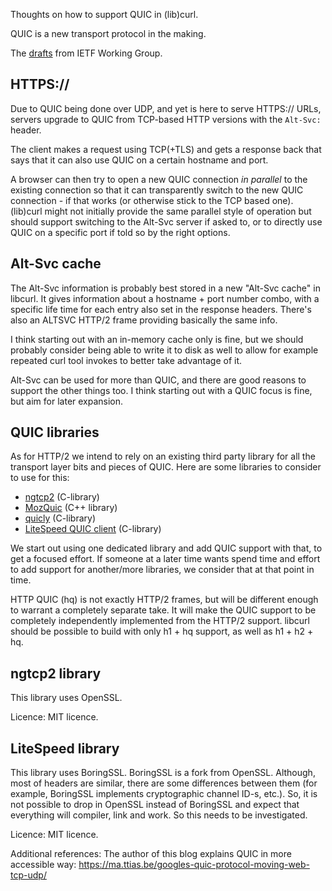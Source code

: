 Thoughts on how to support QUIC in (lib)curl.

QUIC is a new transport protocol in the making.

The [drafts](https://quicwg.github.io/) from IETF Working Group.

## HTTPS://

Due to QUIC being done over UDP, and yet is here to serve HTTPS:// URLs, servers upgrade to QUIC from TCP-based HTTP versions with the `Alt-Svc:` header.

The client makes a request using TCP(+TLS) and gets a response back that says that it can also use QUIC on a certain hostname and port.

A browser can then try to open a new QUIC connection *in parallel* to the existing connection so that it can transparently switch to the new QUIC connection - if that works (or otherwise stick to the TCP based one). (lib)curl might not initially provide the same parallel style of operation but should support switching to the Alt-Svc server if asked to, or to directly use QUIC on a specific port if told so by the right options.

## Alt-Svc cache

The Alt-Svc information is probably best stored in a new "Alt-Svc cache" in libcurl. It gives information about a hostname + port number combo, with a specific life time for each entry also set in the response headers. There's also an ALTSVC HTTP/2 frame providing basically the same info.

I think starting out with an in-memory cache only is fine, but we should probably consider being able to write it to disk as well to allow for example repeated curl tool invokes to better take advantage of it.

Alt-Svc can be used for more than QUIC, and there are good reasons to support the other things too. I think starting out with a QUIC focus is fine, but aim for later expansion.

## QUIC libraries

As for HTTP/2 we intend to rely on an existing third party library for all the transport layer bits and pieces of QUIC. Here are some libraries to consider to use for this:

 - [ngtcp2](https://github.com/ngtcp2/ngtcp2)  (C-library)
 - [MozQuic](https://github.com/mcmanus/mozquic) (C++ library)
 - [quicly](https://github.com/h2o/quicly) (C-library)
 - [LiteSpeed QUIC client](https://github.com/litespeedtech/lsquic-client) (C-library)

We start out using one dedicated library and add QUIC support with that, to get a focused effort. If someone at a later time wants spend time and effort to add support for another/more libraries, we consider that at that point in time.

HTTP QUIC (hq) is not exactly HTTP/2 frames, but will be different enough to warrant a completely separate take. It will make the QUIC support to be completely independently implemented from the HTTP/2 support. libcurl should be possible to build with only h1 + hq support, as well as h1 + h2 + hq.

## ngtcp2 library
This library uses OpenSSL.

Licence:  MIT licence.

## LiteSpeed library
This library uses BoringSSL.  BoringSSL is a fork from OpenSSL. Although, most of headers are similar, there are some differences between them (for example, BoringSSL implements cryptographic channel ID-s, etc.). So, it is not possible to drop in OpenSSL instead of BoringSSL and expect that everything will compiler, link and work. So this needs to be investigated.

Licence:  MIT licence.

Additional references:
The author of this blog explains QUIC in more accessible way:
https://ma.ttias.be/googles-quic-protocol-moving-web-tcp-udp/


